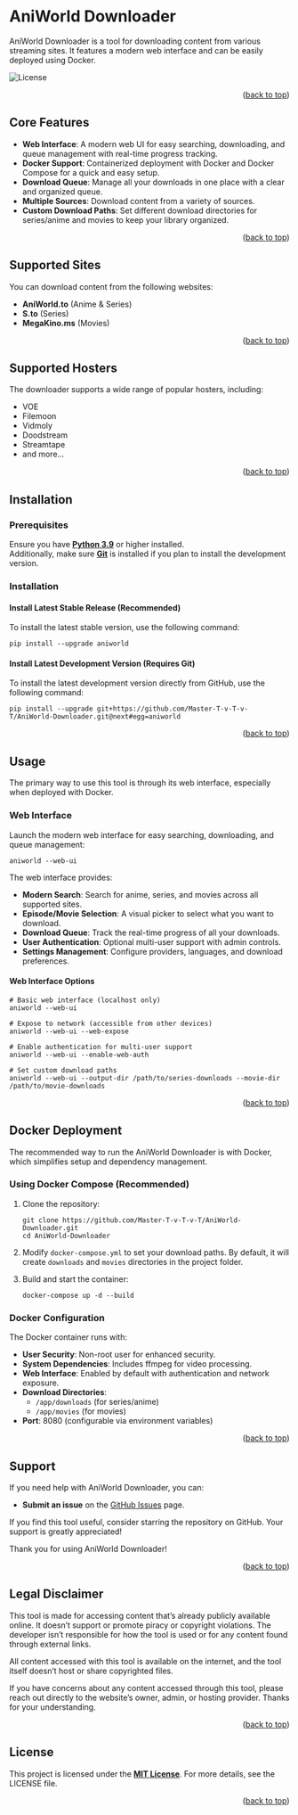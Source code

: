 <a id="readme-top"></a>
# AniWorld Downloader

AniWorld Downloader is a tool for downloading content from various streaming sites. It features a modern web interface and can be easily deployed using Docker.

![License](https://img.shields.io/pypi/l/aniworld?label=License&color=blue)

<p align="right">(<a href="#readme-top">back to top</a>)</p>

## Core Features

- **Web Interface**: A modern web UI for easy searching, downloading, and queue management with real-time progress tracking.
- **Docker Support**: Containerized deployment with Docker and Docker Compose for a quick and easy setup.
- **Download Queue**: Manage all your downloads in one place with a clear and organized queue.
- **Multiple Sources**: Download content from a variety of sources.
- **Custom Download Paths**: Set different download directories for series/anime and movies to keep your library organized.

<p align="right">(<a href="#readme-top">back to top</a>)</p>

## Supported Sites

You can download content from the following websites:

- **AniWorld.to** (Anime & Series)
- **S.to** (Series)
- **MegaKino.ms** (Movies)

<p align="right">(<a href="#readme-top">back to top</a>)</p>

## Supported Hosters

The downloader supports a wide range of popular hosters, including:
- VOE
- Filemoon
- Vidmoly
- Doodstream
- Streamtape
- and more...

<p align="right">(<a href="#readme-top">back to top</a>)</p>

## Installation

### Prerequisites

Ensure you have **[Python 3.9](https://www.python.org/downloads/)** or higher installed.<br>
Additionally, make sure **[Git](https://git-scm.com/downloads)** is installed if you plan to install the development version.

### Installation

#### Install Latest Stable Release (Recommended)

To install the latest stable version, use the following command:

```shell
pip install --upgrade aniworld
```

#### Install Latest Development Version (Requires Git)

To install the latest development version directly from GitHub, use the following command:

```shell
pip install --upgrade git+https://github.com/Master-T-v-T-v-T/AniWorld-Downloader.git@next#egg=aniworld
```

<p align="right">(<a href="#readme-top">back to top</a>)</p>

## Usage

The primary way to use this tool is through its web interface, especially when deployed with Docker.

### Web Interface

Launch the modern web interface for easy searching, downloading, and queue management:

```shell
aniworld --web-ui
```

The web interface provides:
- **Modern Search**: Search for anime, series, and movies across all supported sites.
- **Episode/Movie Selection**: A visual picker to select what you want to download.
- **Download Queue**: Track the real-time progress of all your downloads.
- **User Authentication**: Optional multi-user support with admin controls.
- **Settings Management**: Configure providers, languages, and download preferences.

#### Web Interface Options

```shell
# Basic web interface (localhost only)
aniworld --web-ui

# Expose to network (accessible from other devices)
aniworld --web-ui --web-expose

# Enable authentication for multi-user support
aniworld --web-ui --enable-web-auth

# Set custom download paths
aniworld --web-ui --output-dir /path/to/series-downloads --movie-dir /path/to/movie-downloads
```

<p align="right">(<a href="#readme-top">back to top</a>)</p>

## Docker Deployment

The recommended way to run the AniWorld Downloader is with Docker, which simplifies setup and dependency management.

### Using Docker Compose (Recommended)

1. Clone the repository:
   ```shell
   git clone https://github.com/Master-T-v-T-v-T/AniWorld-Downloader.git
   cd AniWorld-Downloader
   ```

2.  Modify `docker-compose.yml` to set your download paths. By default, it will create `downloads` and `movies` directories in the project folder.

3. Build and start the container:
   ```shell
   docker-compose up -d --build
   ```

### Docker Configuration

The Docker container runs with:
- **User Security**: Non-root user for enhanced security.
- **System Dependencies**: Includes ffmpeg for video processing.
- **Web Interface**: Enabled by default with authentication and network exposure.
- **Download Directories**:
    - `/app/downloads` (for series/anime)
    - `/app/movies` (for movies)
- **Port**: 8080 (configurable via environment variables)

<p align="right">(<a href="#readme-top">back to top</a>)</p>

## Support

If you need help with AniWorld Downloader, you can:

- **Submit an issue** on the [GitHub Issues](https://github.com/Master-T-v-T-v-T/AniWorld-Downloader/issues) page.

If you find this tool useful, consider starring the repository on GitHub. Your support is greatly appreciated!

Thank you for using AniWorld Downloader!

<p align="right">(<a href="#readme-top">back to top</a>)</p>

## Legal Disclaimer

This tool is made for accessing content that’s already publicly available online. It doesn’t support or promote piracy or copyright violations. The developer isn’t responsible for how the tool is used or for any content found through external links.

All content accessed with this tool is available on the internet, and the tool itself doesn’t host or share copyrighted files.

If you have concerns about any content accessed through this tool, please reach out directly to the website’s owner, admin, or hosting provider. Thanks for your understanding.

<p align="right">(<a href="#readme-top">back to top</a>)</p>

## License

This project is licensed under the **[MIT License](LICENSE)**.
For more details, see the LICENSE file.

<p align="right">(<a href="#readme-top">back to top</a>)</p>
